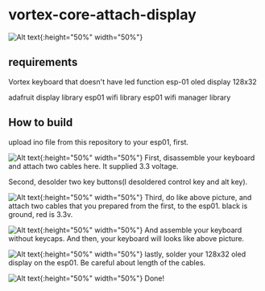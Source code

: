 # vortex-core-attach-display

![Alt text](https://github.com/Ja-sonYun/vortex-core-attach-display/blob/main/img/IMG_1720.jpg?raw=true "Title"){:height="50%" width="50%"}

## requirements
Vortex keyboard that doesn't have led function
esp-01
oled display 128x32

adafruit display library
esp01 wifi library
esp01 wifi manager library

## How to build

upload ino file from this repository to your esp01, first.

![Alt text](https://github.com/Ja-sonYun/vortex-core-attach-display/blob/main/img/IMG_1733.jpg?raw=true "Title"){:height="50%" width="50%"}
First, disassemble your keyboard and attach two cables here. It supplied 3.3 voltage.

Second, desolder two key buttons(I desoldered control key and alt key).

![Alt text](https://github.com/Ja-sonYun/vortex-core-attach-display/blob/main/img/IMG_1735.jpg?raw=true "Title"){:height="50%" width="50%"}
Third, do like above picture, and attach two cables that you prepared from the first, to the esp01. black is ground, red is 3.3v.

![Alt text](https://github.com/Ja-sonYun/vortex-core-attach-display/blob/main/img/IMG_1717.jpg?raw=true "Title"){:height="50%" width="50%"}
And assemble your keyboard without keycaps. And then, your keyboard will looks like above picture.

![Alt text](https://github.com/Ja-sonYun/vortex-core-attach-display/blob/main/img/IMG_1719.jpg?raw=true "Title"){:height="50%" width="50%"}
lastly, solder your 128x32 oled display on the esp01. Be careful about length of the cables.

![Alt text](https://github.com/Ja-sonYun/vortex-core-attach-display/blob/main/img/IMG_1747.jpg?raw=true "Title"){:height="50%" width="50%"}
Done!
